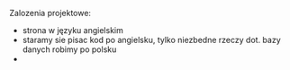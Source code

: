 Zalozenia projektowe:
- strona w języku angielskim
- staramy sie pisac kod po angielsku, tylko niezbedne rzeczy dot. bazy danych robimy po polsku
- 